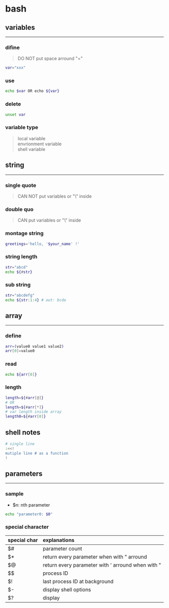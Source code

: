# bash

## variables

--------------------------

### difine  

> DO NOT put space arround "="  

```bash
var="xxx"
```

### use

```bash
echo $var OR echo ${var}  
```

### delete

```bash
unset var  
```

### variable type

> local variable  
> envrionment variable  
> shell variable  

## string

--------------------------

### single quote

> CAN NOT put variables or "\\" inside

### double quo

> CAN put variables or "\\" inside

### montage string

```bash
greetings='hello, '$your_name' !'
```

### string length

```bash
str="abcd"
echo ${#str}
```

### sub string

```bash
str="abcdefg"
echo ${str:1:4} # out: bcde
```

## array

--------------------------

### define

```bash
arr=(value0 value1 value2)
arr[0]=value0
```

### read

```bash
echo ${arr[0]}
```

### length

```bash
length=${#arr[@]}
# OR
length=${#arr[*]}
# var length inside array
length0=${#arr[0]}
```

## shell notes

```bash
# single line
:<<!
mutiple line # as a function
!

```

## parameters

--------------------------

### sample

- $n: nth parameter

```bash
echo "parameter0: $0"
```

### special character

| special char | explanations                                      |
| :----------- | :------------------------------------------------ |
| $#           | parameter count                                   |
| $\*          | return every parameter when with " arround        |
| $@           | return every parameter with ' arround when with " |
| $\$          | process ID                                        |
| $!           | last process ID at background                     |
| $-           | display shell options                             |
| $?           | display                                           |

